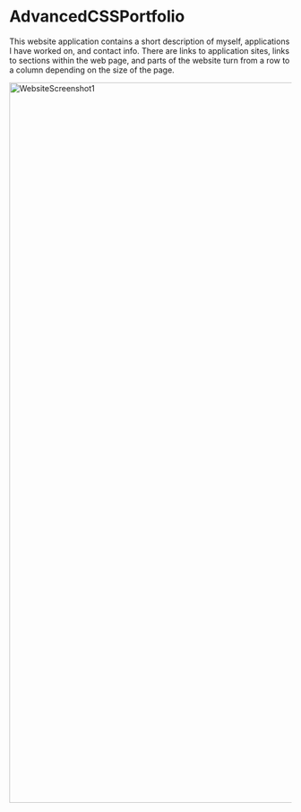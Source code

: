 # AdvancedCSSPortfolio

This website application contains a short description of myself, applications I have worked on, and contact info.  There are links to application sites, links to sections within the web page, and parts of the website turn from a row to a column depending on the size of the page.  

<img width="1286" alt="WebsiteScreenshot1" src="https://user-images.githubusercontent.com/84750505/122854825-2969ef80-d2c9-11eb-8a8b-2dc2a33af11a.png">
